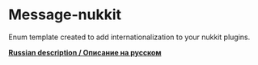 # Message-nukkit
Enum template created to add internationalization to your nukkit plugins.

[**Russian description / Описание на русском**](http://nukkit.ru/threads/podderzhka-multijazychnosti-v-plaginax.63/)
